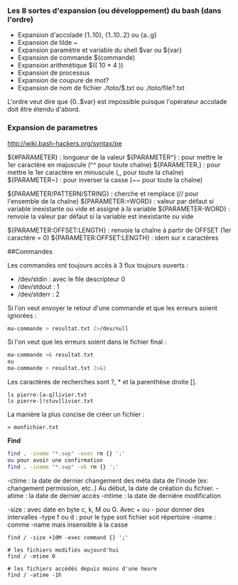 
### Les 8 sortes d'expansion (ou développement) du bash (dans l'ordre)

- Expansion d'accolade {1..10}, {1..10..2} ou {a..g}
- Expansion de tilde ~
- Expansion paramètre et variable du shell $var ou ${var}
- Expansion de commande $(commande)
- Expansion arithmétique $(( 10 * 4 ))
- Expansion de processus
- Expansion de coupure de mot?
- Expansion de nom de fichier ./toto/$.txt ou ./toto/file?.txt

L'ordre veut dire que {0..$var} est impossible puisque l'opérateur accolade doit être étendu d'abord.  

### Expansion de parametres 

http://wiki.bash-hackers.org/syntax/pe

${#PARAMETER} : longueur de la valeur
${PARAMETER^} : pour mettre le 1er caractère en majuscule (^^ pour toute chaîne)
${PARAMETER,} : pour mettre le 1er caractère en minuscule (,, pour toute la chaîne)
${PARAMETER~} : pour inverser la casse (~~ pour toute la chaîne)

${PARAMETER/PATTERN/STRING} : cherche et remplace (// pour l'ensemble de la chaîne)
${PARAMETER:=WORD} : valeur par défaut si variable inexistante ou vide et assigné à la variable
${PARAMETER-WORD} : renvoie la valeur par défaut si la variable est inexistante ou vide

${PARAMETER:OFFSET:LENGTH} : renvoie la chaîne à partir de OFFSET (1er caractère = 0)
${PARAMETER:OFFSET:LENGTH} : idem sur x caractères

 

##Commandes

Les commandes ont toujours accès à 3 flux toujours ouverts : 
- /dev/stdin : avec le file descripteur 0
- /dev/stdout : 1
- /dev/stderr : 2

Si l'on veut envoyer le retour d'une commande et que les erreurs soient ignorées : 

  ````sh
  ma-commande > resultat.txt 2>/dev/null
  ````

Si l'on veut que les erreurs soient dans le fichier final : 
  
  ````sh
  ma-commande >& resultat.txt
  ou 
  ma-commande > resultat.txt 2>&1
  ````

Les caractères de recherches sont ?, * et la parenthèse droite []. 
  ````
  ls pierre-[a-q]livier.txt
  ls pierre-[!stuv]livier.txt
  ````
La manière la plus concise de créer un fichier :
  ````
  > monfichier.txt
  ````


  
**Find**

  ````sh
  find . -iname "*.swp" -exec rm {} ';'
  ou pour avoir une confirmation
  find . -iname "*.swp" -ok rm {} ';' 
  ````
-ctime : la date de dernier changement des méta data de l'inode (ex: changement permission, etc..) Au début, la date de création du fichier. 
-atime : la date de dernier accès
-mtime : la date de dernière modification

-size : avec date en byte c, k, M ou G. Avec + ou - pour donner des intervalles
-type f ou d : pour le type soit fichier soit répertoire
-iname : comme -name mais insensible à la casse

  ````
  find / -size +10M -exec command {} ';'
  
  # les fichiers modifiés aujourd'hui
  find / -mtime 0
  
  # les fichiers accédés depuis moins d'une heure
  find / -atime -1h
  ````
  
